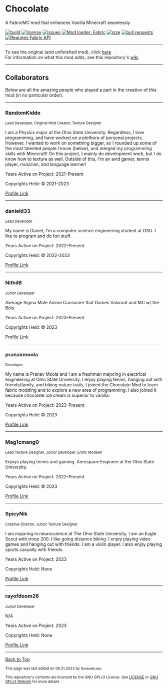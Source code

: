 # Chocolate

A FabricMC mod that enhances Vanilla Minecraft seamlessly

[![build](https://github.com/RandomKiddo/ChocolateMod/actions/workflows/build.yml/badge.svg)](https://github.com/RandomKiddo/ChocolateMod/actions/workflows/build.yml)
[![license](https://img.shields.io/github/license/RandomKiddo/ChocolateMod)](https://www.gnu.org/licenses/gpl-3.0.en.html)
[![issues](https://img.shields.io/github/issues/RandomKiddo/ChocolateMod)](https://github.com/RandomKiddo/Chocolate/issues)
[![Mod loader: Fabric](https://img.shields.io/badge/modloader-Fabric-1976d2?style=flat&logo=data:image/png)](https://fabricmc.net)
[![size](https://img.shields.io/github/repo-size/RandomKiddo/ChocolateMod?color=yellow)](https://github.com/RandomKiddo/ChocolateMod)
[![pull requests](https://img.shields.io/github/issues-pr-raw/RandomKiddo/ChocolateMod?color=purple)](https://github.com/RandomKiddo/ChocolateMod/pulls)
[![Requires Fabric API](https://i.imgur.com/Ol1Tcf8.png)](https://www.curseforge.com/minecraft/mc-mods/fabric-api)

___

To see the original (and unfinished mod), click [here](https://github.com/RandomKiddo/Chocolate/) <br>
For information on what this mod adds, see this repository's [wiki](https://github.com/RandomKiddo/ChocolateMod/wiki)

___
## Collaborators

Below are all the amazing people who played a part in the creation of this mod (in no particular order).

___

### RandomKiddo

<sub>Lead Developer, Original Mod Creator, Texture Designer</sub>

I am a Physics major at the Ohio State University. Regardless, I love programming, and have worked on a plethora of personal projects. 
However, I wanted to work on something bigger, so I rounded up some of the most talented people I know (below), and merged my programming skills with Minecraft!
On this project, I mainly do development work, but I do know how to texture as well. Outside of this, I'm an avid gamer, tennis player, musician, and language learner! 

Years Active on Project: 2021-Present

Copyrights Held: © 2021-2023

[Profile Link](https://github.com/RandomKiddo)

___

### danield33

<sub>Lead Developer</sub>

My name is Daniel, I'm a computer science engineering student at OSU. I like to program and do fun stuff.

Years Active on Project: 2022-Present

Copyrights Held: © 2022-2023

[Profile Link](https://github.com/danield33)

___

### NithilB

<sub>Junior Developer</sub>

Average Sigma Male Anime Consumer that Games Valorant and MC w/ the Bois

Years Active on Project: 2023-Present

Copyrights Held: © 2023

[Profile Link](https://github.com/NithilB)

___

### pranavmoola

<sub>Developer</sub>

My name is Pranav Moola and I am a freshman majoring in electrical engineering at Ohio State University. I enjoy playing tennis, hanging out with friends/family, and biking nature trails. I joined the Chocolate Mod to learn fabric modding and to explore a new area of programming. I also joined it because chocolate ice cream is superior to vanilla.

Years Active on Project: 2023-Present

Copyrights Held: © 2023

[Profile Link](https://github.com/pranavmoola)

___

### Mag1cmang0

<sub>Lead Texture Designer, Junior Developer, Entity Modeler</sub>

Enjoys playing tennis and gaming. Aerospace Engineer at the Ohio State University.

Years Active on Project: 2022-Present

Copyrights Held: © 2023

[Profile Link](https://github.com/Mag1cmang0)

___

### SpicyNik

<sub>Creative Director, Junior Texture Designer</sub>

I am majoring in neuroscience at The Ohio State University. I am an Eagle Scout with troop 200. I like going distance biking. I enjoy playing video games and hanging out with friends. I am a violin player. I also enjoy playing sports casually with friends.

Years Active on Project: 2023

Copyrights Held: None

[Profile Link](https://github.com/SpicyNik)

___

### rayofdoom26

<sub>Junior Developer</sub>

N/A

Years Active on Project: 2023

Copyrights Held: None

[Profile Link](https://github.com/rayofdoom26)

___

[Back to Top](#chocolate)

<sub>This page was last edited on 06.21.2023 by `RandomKiddo`</sub>

<sub>This repository's contents are licensed by the GNU GPLv3 License. See [LICENSE](https://github.com/RandomKiddo/ChocolateMod/blob/master/LICENSE) or [GNU GPLv3 Website](https://www.gnu.org/licenses/gpl-3.0.en.html) for more details</sub>

